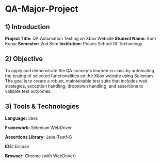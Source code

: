# QA-Major-Project
## 1) Introduction
 **Project Title:** QA Automation Testing on Xbox Website
 **Student Name:** Som Kunar
 **Semester:** 2nd Sem
 **Institution:** Polaris School Of Technology

## 2) Objective
To apply and demonstrate the QA concepts learned in class by automating the testing of selected functionalities on the Xbox website using Selenium. The goal is to create a robust, maintainable test suite that includes wait strategies, exception handling, dropdown handling, and assertions to validate test outcomes.

## 3) Tools & Technologies
**Language:** Java

**Framework:** Selenium WebDriver


**Assertions Library:** Java-TestNG 

**IDE:** Eclipse

**Browser:** Chrome (with WebDriver)
